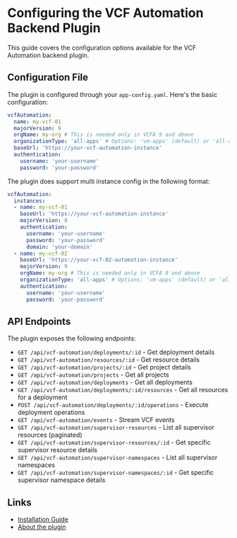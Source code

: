 # Configuring the VCF Automation Backend Plugin

This guide covers the configuration options available for the VCF Automation backend plugin.

## Configuration File

The plugin is configured through your `app-config.yaml`. Here's the basic configuration:

```yaml
vcfAutomation:
  name: my-vcf-01
  majorVersion: 9
  orgName: my-org # This is needed only in VCFA 9 and above
  organizationType: 'all-apps' # Options: 'vm-apps' (default) or 'all-apps' for VCF 9 organization types
  baseUrl: 'https://your-vcf-automation-instance'
  authentication:
    username: 'your-username'
    password: 'your-password'
```  
  
The plugin does support multi instance config in the following format:

```yaml
vcfAutomation:
  instances:
  - name: my-vcf-01
    baseUrl: 'https://your-vcf-automation-instance'
    majorVersion: 8
    authentication:
      username: 'your-username'
      password: 'your-password'
      domain: 'your-domain'
  - name: my-vcf-02
    baseUrl: 'https://your-vcf-02-automation-instance'
    majorVersion: 9
    orgName: my-org # This is needed only in VCFA 9 and above
    organizationType: 'all-apps' # Options: 'vm-apps' (default) or 'all-apps' for VCF 9 organization types
    authentication:
      username: 'your-username'
      password: 'your-password'
```


## API Endpoints

The plugin exposes the following endpoints:

- `GET /api/vcf-automation/deployments/:id` - Get deployment details
- `GET /api/vcf-automation/resources/:id` - Get resource details
- `GET /api/vcf-automation/projects/:id` - Get project details
- `GET /api/vcf-automation/projects` - Get all projects
- `GET /api/vcf-automation/deployments` - Get all deployments
- `GET /api/vcf-automation/deployments/:id/resources` - Get all resources for a deployment
- `POST /api/vcf-automation/deployments/:id/operations` - Execute deployment operations
- `GET /api/vcf-automation/events` - Stream VCF events
- `GET /api/vcf-automation/supervisor-resources` - List all supervisor resources (paginated)
- `GET /api/vcf-automation/supervisor-resources/:id` - Get specific supervisor resource details
- `GET /api/vcf-automation/supervisor-namespaces` - List all supervisor namespaces
- `GET /api/vcf-automation/supervisor-namespaces/:id` - Get specific supervisor namespace details

## Links

- [Installation Guide](install.md)
- [About the plugin](about.md)
